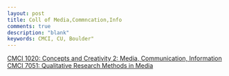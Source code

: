 ```yaml
---
layout: post
title: Coll of Media,Commncation,Info
comments: true
description: "blank"
keywords: CMCI, CU, Boulder"
---
```

<body>
	<div><a href="../pages/CMCI-1020">CMCI 1020: Concepts and Creativity 2: Media, Communication, Information</a></div>
	<div><a href="../pages/CMCI-7051">CMCI 7051: Qualitative Research Methods in Media</a></div>
</body>